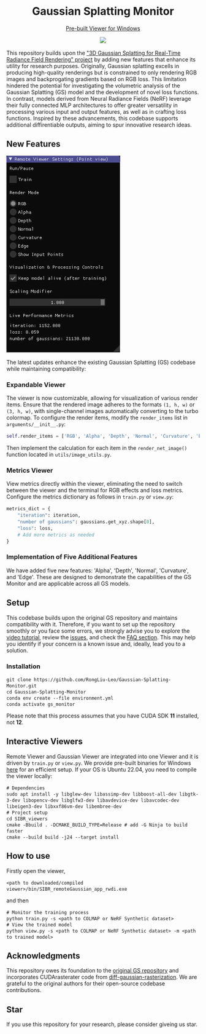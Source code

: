 <h1 align="center"> Gaussian Splatting Monitor</h1>
<p align="center">
<a href="https://drive.google.com/file/d/1DRFrtFUfz27QvQKOWbYXbRS2o2eSgaUT/view?usp=sharing">Pre-built Viewer for Windows</a>
</p>
<p align="center">
<img src="./assets/teaser.gif" />
</p>


This repository builds upon the ["3D Gaussian Splatting for Real-Time Radiance Field Rendering" project](https://repo-sam.inria.fr/fungraph/3d-gaussian-splatting/) by adding new features that enhance its utility for research purposes. Originally, Gaussian splatting excells in producing high-quality renderings but is constrained to only rendering RGB images and backprogating gradients based on RGB loss. This limitation hindered the potential for investigating the volumetric analysis of the Gaussian Splatting (GS) model and the development of novel loss functions. In contrast, models derived from Neural Radiance Fields (NeRF) leverage their fully connected MLP architectures to offer greater versatility in processing various input and output features, as well as in crafting loss functions. 
Inspired by these advancements, this codebase supports additional diffirentiable outputs, aiming to spur innovative research ideas.

## New Features

![](./assets/panel.png)

The latest updates enhance the existing Gaussian Splatting (GS) codebase while maintaining compatibility:

### Expandable Viewer
The viewer is now customizable, allowing for visualization of various render items. Ensure that the rendered image adheres to the formats `(1, h, w)` or `(3, h, w)`, with single-channel images automatically converting to the turbo colormap. To configure the render items, modify the `render_items` list in `arguments/__init__.py`:

```python
self.render_items = ['RGB', 'Alpha', 'Depth', 'Normal', 'Curvature', 'Edge']
```
Then implement the calculation for each item in the ```render_net_image()``` function located in ```utils/image_utils.py```.

### Metrics Viewer
View metrics directly within the viewer, eliminating the need to switch between the viewer and the terminal for RGB effects and loss metrics. Configure the metrics dictionary as follows in ```train.py``` or ```view.py```:

```python
metrics_dict = {
    "iteration": iteration,
    "number of gaussians": gaussians.get_xyz.shape[0],
    "loss": loss,
    # Add more metrics as needed
}
```
### Implementation of Five Additional Features
We have added five new features: 'Alpha', 'Depth', 'Normal', 'Curvature', and 'Edge'. These are designed to demonstrate the capabilities of the GS Monitor and are applicable across all GS models.


## Setup

This codebase builds upon the original GS repository and maintains compatibility with it. Therefore, if you want to set up the repository smoothly or you face some errors, we strongly advise you to explore the [video tutorial](https://www.youtube.com/watch?v=UXtuigy_wYc), review the [issues](https://github.com/graphdeco-inria/gaussian-splatting/issues), and check the [FAQ section](https://github.com/graphdeco-inria/gaussian-splatting?tab=readme-ov-file#faq). This may help you identify if your concern is a known issue and, ideally, lead you to a solution.


### Installation

```shell
git clone https://github.com/RongLiu-Leo/Gaussian-Splatting-Monitor.git
cd Gaussian-Splatting-Monitor
conda env create --file environment.yml
conda activate gs_monitor
```
Please note that this process assumes that you have CUDA SDK **11** installed, not **12**.

## Interactive Viewers
Remote Viewer and Gaussian Viewer are integrated into one Viewer and it is driven by ```train.py``` or ```view.py```.
We provide pre-built binaries for Windows [here](https://drive.google.com/file/d/1DRFrtFUfz27QvQKOWbYXbRS2o2eSgaUT/view?usp=sharing) for an efficient setup.
If your OS is Ubuntu 22.04, you need to compile the viewer locally:
```shell
# Dependencies
sudo apt install -y libglew-dev libassimp-dev libboost-all-dev libgtk-3-dev libopencv-dev libglfw3-dev libavdevice-dev libavcodec-dev libeigen3-dev libxxf86vm-dev libembree-dev
# Project setup
cd SIBR_viewers
cmake -Bbuild . -DCMAKE_BUILD_TYPE=Release # add -G Ninja to build faster
cmake --build build -j24 --target install
```

## How to use
Firstly open the viewer, 
```shell
<path to downloaded/compiled viewer>/bin/SIBR_remoteGaussian_app_rwdi.exe
```
and then
```shell
# Monitor the training process
python train.py -s <path to COLMAP or NeRF Synthetic dataset> 
# View the trained model
python view.py -s <path to COLMAP or NeRF Synthetic dataset> -m <path to trained model> 
```
## Acknowledgments

This repository owes its foundation to the [original GS repository](https://github.com/graphdeco-inria/gaussian-splatting) and incorporates CUDArasterater code from [diff-gaussian-rasterization](https://github.com/slothfulxtx/diff-gaussian-rasterization). We are grateful to the original authors for their open-source codebase contributions.

## Star

If you use this repository for your research, please consider giveing us star.